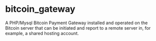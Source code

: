 bitcoin_gateway
===============

A PHP/Mysql Bitcoin Payment Gateway installed and operated on the Bitcoin server that can be initiated and report to a remote server in, for example, a shared hosting account.

